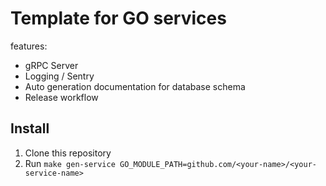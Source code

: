 # Template for GO services

features:
- gRPC Server
- Logging / Sentry
- Auto generation documentation for database schema
- Release workflow

## Install

1. Clone this repository
2. Run `make gen-service GO_MODULE_PATH=github.com/<your-name>/<your-service-name>`
